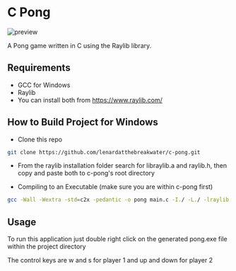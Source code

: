 # C Pong

![preview](https://github.com/lenardatthebreakwater/c-pong/assets/142602437/c1bb17bc-89be-4ad4-b013-28db272f6aa9)

A Pong game written in C using the Raylib library.  

## Requirements
* GCC for Windows
* Raylib
* You can install both from https://www.raylib.com/


## How to Build Project for Windows

* Clone this repo 

```bash
git clone https://github.com/lenardatthebreakwater/c-pong.git
```

* From the raylib installation folder search for libraylib.a and raylib.h, then copy and paste both to c-pong's root directory 

* Compiling to an Executable (make sure you are within c-pong first)

```bash
gcc -Wall -Wextra -std=c2x -pedantic -o pong main.c -I./ -L./ -lraylib -lopengl32 -lgdi32 -lwinmm
```  

## Usage

To run this application just double right click on the generated pong.exe file within the project directory

The control keys are w and s for player 1 and up and down for player 2
